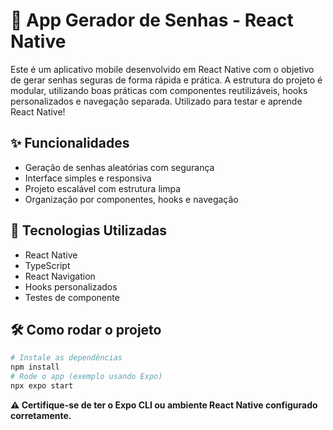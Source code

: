 # 🔐 App Gerador de Senhas - React Native
Este é um aplicativo mobile desenvolvido em React Native com o objetivo de gerar senhas seguras de forma rápida e prática. A estrutura do projeto é modular, utilizando boas práticas com componentes reutilizáveis, hooks personalizados e navegação separada. Utilizado para testar e aprende React Native!

## ✨ Funcionalidades
- Geração de senhas aleatórias com segurança
- Interface simples e responsiva
- Projeto escalável com estrutura limpa
- Organização por componentes, hooks e navegação

## 🚀 Tecnologias Utilizadas
- React Native
- TypeScript
- React Navigation
- Hooks personalizados
- Testes de componente

## 🛠️ Como rodar o projeto
```bash
# Instale as dependências
npm install
# Rode o app (exemplo usando Expo)
npx expo start
```
**⚠️ Certifique-se de ter o Expo CLI ou ambiente React Native configurado corretamente.**
